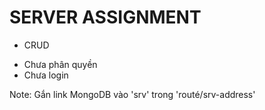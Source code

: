 # SERVER ASSIGNMENT  
+ CRUD
- Chưa phân quyền
- Chưa login
  
Note: Gắn link MongoDB vào 'srv' trong 'routé/srv-address'
